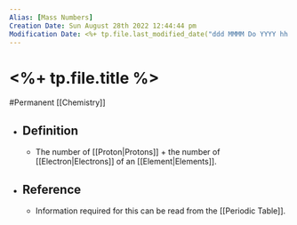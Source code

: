 ```yaml
---
Alias: [Mass Numbers]
Creation Date: Sun August 28th 2022 12:44:44 pm 
Modification Date: <%+ tp.file.last_modified_date("ddd MMMM Do YYYY hh:mm:ss a") %>
---
```

# <%+ tp.file.title %>
#Permanent [[Chemistry]]

- ## Definition
	- The number of [[Proton|Protons]] + the number of [[Electron|Electrons]] of an [[Element|Elements]].
- ## Reference
	- Information required for this can be read from the [[Periodic Table]].
